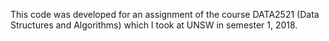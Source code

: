 This code was developed for an assignment of the course DATA2521 (Data Structures and Algorithms) which I took at UNSW in semester 1, 2018. 
